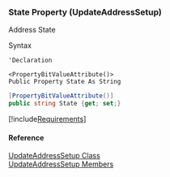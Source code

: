 ﻿### State Property (UpdateAddressSetup)

Address State

Syntax

```vbnet
'Declaration

<PropertyBitValueAttribute()>
Public Property State As String
```

```csharp
[PropertyBitValueAttribute()]
public string State {get; set;}
```

[!include[Requirements](../partials/requirements.md)]

#### Reference

[UpdateAddressSetup Class](FChoice.Toolkits.Clarify~FChoice.Toolkits.Clarify.Interfaces.UpdateAddressSetup.md)  
[UpdateAddressSetup Members](FChoice.Toolkits.Clarify~FChoice.Toolkits.Clarify.Interfaces.UpdateAddressSetup_members.md)